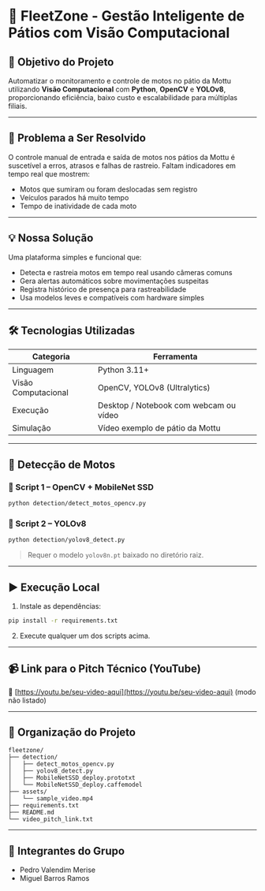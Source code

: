 
# 🛵 FleetZone - Gestão Inteligente de Pátios com Visão Computacional


## 🎯 Objetivo do Projeto
Automatizar o monitoramento e controle de motos no pátio da Mottu utilizando **Visão Computacional** com **Python**, **OpenCV** e **YOLOv8**, proporcionando eficiência, baixo custo e escalabilidade para múltiplas filiais.

---

## 🚨 Problema a Ser Resolvido
O controle manual de entrada e saída de motos nos pátios da Mottu é suscetível a erros, atrasos e falhas de rastreio. Faltam indicadores em tempo real que mostrem:
- Motos que sumiram ou foram deslocadas sem registro
- Veículos parados há muito tempo
- Tempo de inatividade de cada moto

---

## 💡 Nossa Solução
Uma plataforma simples e funcional que:
- Detecta e rastreia motos em tempo real usando câmeras comuns
- Gera alertas automáticos sobre movimentações suspeitas
- Registra histórico de presença para rastreabilidade
- Usa modelos leves e compatíveis com hardware simples

---

## 🛠️ Tecnologias Utilizadas
| Categoria | Ferramenta |
|----------|------------|
| Linguagem | Python 3.11+ |
| Visão Computacional | OpenCV, YOLOv8 (Ultralytics) |
| Execução | Desktop / Notebook com webcam ou vídeo |
| Simulação | Vídeo exemplo de pátio da Mottu |

---

## 🧪 Detecção de Motos
### 📌 Script 1 – OpenCV + MobileNet SSD
```bash
python detection/detect_motos_opencv.py
```

### 📌 Script 2 – YOLOv8
```bash
python detection/yolov8_detect.py
```
> Requer o modelo `yolov8n.pt` baixado no diretório raiz.

---

## ▶️ Execução Local
1. Instale as dependências:
```bash
pip install -r requirements.txt
```
2. Execute qualquer um dos scripts acima.

---

## 📹 Link para o Pitch Técnico (YouTube)
🔗 [https://youtu.be/seu-video-aqui](https://youtu.be/seu-video-aqui) (modo não listado)

---

## 📁 Organização do Projeto
```
fleetzone/
├── detection/
│   ├── detect_motos_opencv.py
│   ├── yolov8_detect.py
│   ├── MobileNetSSD_deploy.prototxt
│   └── MobileNetSSD_deploy.caffemodel
├── assets/
│   └── sample_video.mp4
├── requirements.txt
├── README.md
└── video_pitch_link.txt
```

---

## 👥 Integrantes do Grupo
- Pedro Valendim Merise
- Miguel Barros Ramos
